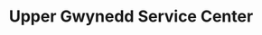 ---
title: "Upper Gwynedd Service Center"
url: /lansdale/upper-gwynedd-service-center/
shop: car repair
---